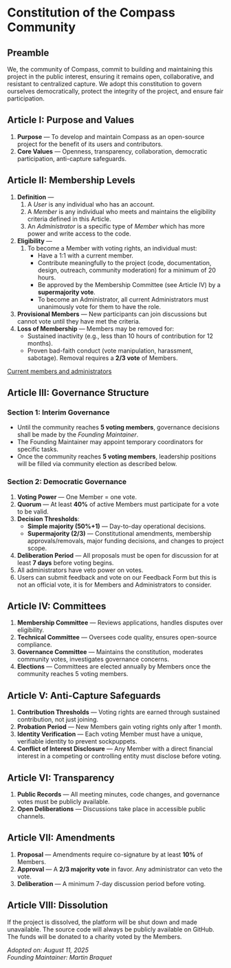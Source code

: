 # Constitution of the Compass Community

## Preamble
We, the community of Compass, commit to building and maintaining this project in the public interest, ensuring it remains open, collaborative, and resistant to centralized capture. We adopt this constitution to govern ourselves democratically, protect the integrity of the project, and ensure fair participation.


## Article I: Purpose and Values

1. **Purpose** — To develop and maintain Compass as an open-source project for the benefit of its users and contributors.
2. **Core Values** — Openness, transparency, collaboration, democratic participation, anti-capture safeguards.


## Article II: Membership Levels

1. **Definition** —
    1. A *User* is any individual who has an account.
    2. A *Member* is any individual who meets and maintains the eligibility criteria defined in this Article.
    3. An *Administrator* is a specific type of *Member* which has more power and write access to the code.
2. **Eligibility** —
    1. To become a Member with voting rights, an individual must:
       - Have a 1:1 with a current member.
       - Contribute meaningfully to the project (code, documentation, design, outreach, community moderation) for a minimum of 20 hours.
       - Be approved by the Membership Committee (see Article IV) by a **supermajority vote**.
        - To become an Administrator, all current Administrators must unanimously vote for them to have the role.
3. **Provisional Members** — New participants can join discussions but cannot vote until they have met the criteria.
4. **Loss of Membership** — Members may be removed for:
    - Sustained inactivity (e.g., less than 10 hours of contribution for 12 months).
    - Proven bad-faith conduct (vote manipulation, harassment, sabotage). Removal requires a **2/3 vote** of Members.

[Current members and administrators](/members)

## Article III: Governance Structure

### Section 1: Interim Governance
- Until the community reaches **5 voting members**, governance decisions shall be made by the *Founding Maintainer*.
- The Founding Maintainer may appoint temporary coordinators for specific tasks.
- Once the community reaches **5 voting members**, leadership positions will be filled via community election as described below.

### Section 2: Democratic Governance
1. **Voting Power** — One Member = one vote.
2. **Quorum** — At least **40%** of active Members must participate for a vote to be valid.
3. **Decision Thresholds**:
    - **Simple majority (50%+1)** — Day-to-day operational decisions.
    - **Supermajority (2/3)** — Constitutional amendments, membership approvals/removals, major funding decisions, and changes to project scope.
4. **Deliberation Period** — All proposals must be open for discussion for at least **7 days** before voting begins.
5. All administrators have veto power on votes.
6. Users can submit feedback and vote on our Feedback Form but this is not an official vote, it is for Members and Administrators to consider.


## Article IV: Committees

1. **Membership Committee** — Reviews applications, handles disputes over eligibility.
2. **Technical Committee** — Oversees code quality, ensures open-source compliance.
3. **Governance Committee** — Maintains the constitution, moderates community votes, investigates governance concerns.
4. **Elections** — Committees are elected annually by Members once the community reaches 5 voting members.


## Article V: Anti-Capture Safeguards

1. **Contribution Thresholds** — Voting rights are earned through sustained contribution, not just joining.
2. **Probation Period** — New Members gain voting rights only after 1 month.
3. **Identity Verification** — Each voting Member must have a unique, verifiable identity to prevent sockpuppets.
4. **Conflict of Interest Disclosure** — Any Member with a direct financial interest in a competing or controlling entity must disclose before voting.


## Article VI: Transparency

1. **Public Records** — All meeting minutes, code changes, and governance votes must be publicly available.
2. **Open Deliberations** — Discussions take place in accessible public channels.


## Article VII: Amendments

1. **Proposal** — Amendments require co-signature by at least **10%** of Members.
2. **Approval** — A **2/3 majority vote** in favor. Any administrator can veto the vote.
3. **Deliberation** — A minimum 7-day discussion period before voting.


## Article VIII: Dissolution

If the project is dissolved, the platform will be shut down and made unavailable. The source code will always be publicly available on GitHub. The funds will be donated to a charity voted by the Members.


*Adopted on: August 11, 2025*  
*Founding Maintainer: Martin Braquet*